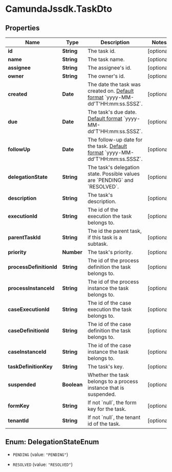 # CamundaJssdk.TaskDto

## Properties

Name | Type | Description | Notes
------------ | ------------- | ------------- | -------------
**id** | **String** | The task id. | [optional] 
**name** | **String** | The task name. | [optional] 
**assignee** | **String** | The assignee&#39;s id. | [optional] 
**owner** | **String** | The owner&#39;s id. | [optional] 
**created** | **Date** | The date the task was created on. [Default format](https://docs.camunda.org/manual/7.14/reference/rest/overview/date-format/) &#x60;yyyy-MM-dd&#39;T&#39;HH:mm:ss.SSSZ&#x60;. | [optional] 
**due** | **Date** | The task&#39;s due date. [Default format](https://docs.camunda.org/manual/7.14/reference/rest/overview/date-format/) &#x60;yyyy-MM-dd&#39;T&#39;HH:mm:ss.SSSZ&#x60;. | [optional] 
**followUp** | **Date** | The follow-up date for the task. [Default format](https://docs.camunda.org/manual/7.14/reference/rest/overview/date-format/) &#x60;yyyy-MM-dd&#39;T&#39;HH:mm:ss.SSSZ&#x60;. | [optional] 
**delegationState** | **String** | The task&#39;s delegation state. Possible values are &#x60;PENDING&#x60; and &#x60;RESOLVED&#x60;. | [optional] 
**description** | **String** | The task&#39;s description. | [optional] 
**executionId** | **String** | The id of the execution the task belongs to. | [optional] 
**parentTaskId** | **String** | The id the parent task, if this task is a subtask. | [optional] 
**priority** | **Number** | The task&#39;s priority. | [optional] 
**processDefinitionId** | **String** | The id of the process definition the task belongs to. | [optional] 
**processInstanceId** | **String** | The id of the process instance the task belongs to. | [optional] 
**caseExecutionId** | **String** | The id of the case execution the task belongs to. | [optional] 
**caseDefinitionId** | **String** | The id of the case definition the task belongs to. | [optional] 
**caseInstanceId** | **String** | The id of the case instance the task belongs to. | [optional] 
**taskDefinitionKey** | **String** | The task&#39;s key. | [optional] 
**suspended** | **Boolean** | Whether the task belongs to a process instance that is suspended. | [optional] 
**formKey** | **String** | If not &#x60;null&#x60;, the form key for the task. | [optional] 
**tenantId** | **String** | If not &#x60;null&#x60;, the tenant id of the task. | [optional] 



## Enum: DelegationStateEnum


* `PENDING` (value: `"PENDING"`)

* `RESOLVED` (value: `"RESOLVED"`)




